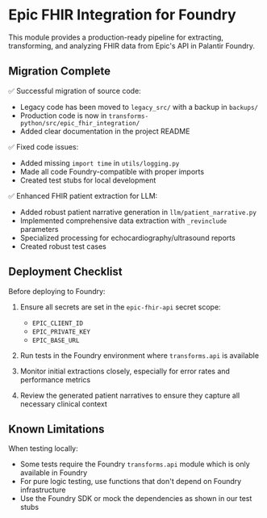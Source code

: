 # Epic FHIR Integration for Foundry

This module provides a production-ready pipeline for extracting, transforming, and analyzing FHIR data from Epic's API in Palantir Foundry.

## Migration Complete

✅ Successful migration of source code:
- Legacy code has been moved to `legacy_src/` with a backup in `backups/`
- Production code is now in `transforms-python/src/epic_fhir_integration/`
- Added clear documentation in the project README

✅ Fixed code issues:
- Added missing `import time` in `utils/logging.py`
- Made all code Foundry-compatible with proper imports
- Created test stubs for local development

✅ Enhanced FHIR patient extraction for LLM:
- Added robust patient narrative generation in `llm/patient_narrative.py`
- Implemented comprehensive data extraction with `_revinclude` parameters
- Specialized processing for echocardiography/ultrasound reports
- Created robust test cases

## Deployment Checklist

Before deploying to Foundry:

1. Ensure all secrets are set in the `epic-fhir-api` secret scope:
   - `EPIC_CLIENT_ID`
   - `EPIC_PRIVATE_KEY`
   - `EPIC_BASE_URL`

2. Run tests in the Foundry environment where `transforms.api` is available

3. Monitor initial extractions closely, especially for error rates and performance metrics

4. Review the generated patient narratives to ensure they capture all necessary clinical context

## Known Limitations

When testing locally:
- Some tests require the Foundry `transforms.api` module which is only available in Foundry
- For pure logic testing, use functions that don't depend on Foundry infrastructure
- Use the Foundry SDK or mock the dependencies as shown in our test stubs 